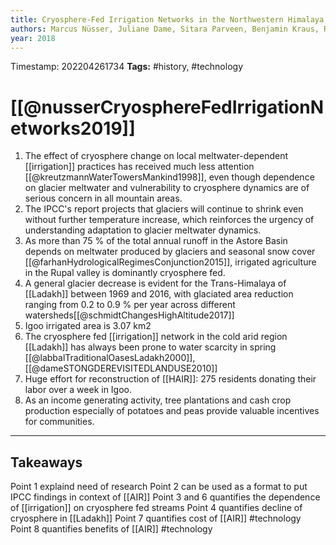 ```yaml
---
title: Cryosphere-Fed Irrigation Networks in the Northwestern Himalaya: Precarious Livelihoods and Adaptation Strategies Under the Impact of Climate Change
authors: Marcus Nüsser, Juliane Dame, Sitara Parveen, Benjamin Kraus, Ravi Baghel, Susanne Schmidt
year: 2018
---
```



Timestamp: 202204261734
**Tags:** #history, #technology

# [[@nusserCryosphereFedIrrigationNetworks2019]]
1. The effect of cryosphere change on local meltwater-dependent [[irrigation]] practices has received much less attention [[@kreutzmannWaterTowersMankind1998]], even though dependence on glacier meltwater and vulnerability to cryosphere dynamics are of serious concern in all mountain areas.
2. The IPCC's report projects that glaciers will continue to shrink even without further temperature increase, which reinforces the urgency of understanding adaptation to glacier meltwater dynamics.
3. As more than 75 % of the total annual runoff in the Astore Basin depends on meltwater produced by glaciers and seasonal snow cover [[@farhanHydrologicalRegimesConjunction2015]], irrigated agriculture in the Rupal valley is dominantly cryosphere fed.
4. A general glacier decrease is evident for the Trans-Himalaya of [[Ladakh]] between 1969 and 2016, with glaciated area reduction ranging from 0.2 to 0.9 % per year across different watersheds[[@schmidtChangesHighAltitude2017]] 
5. Igoo irrigated area is 3.07 km2
6. The cryosphere fed [[irrigation]] network in the cold arid region [[Ladakh]] has always been prone to water scarcity in spring [[@labbalTraditionalOasesLadakh2000]],[[@dameSTONGDEREVISITEDLANDUSE2010]] 
7. Huge effort for reconstruction of [[HAIR]]: 275 residents donating their labor over a week in Igoo.
8. As an income generating activity, tree plantations and cash crop production especially of potatoes and peas provide valuable incentives for communities.

---
## Takeaways
Point 1 explaind need of research
Point 2 can be used as a format to put IPCC findings in context of [[AIR]]
Point 3 and 6 quantifies the dependence of [[irrigation]] on cryosphere fed streams
Point 4 quantifies decline of cryosphere in [[Ladakh]]
Point 7 quantifies cost of [[AIR]] #technology  
Point 8 quantifies benefits of [[AIR]] #technology  


